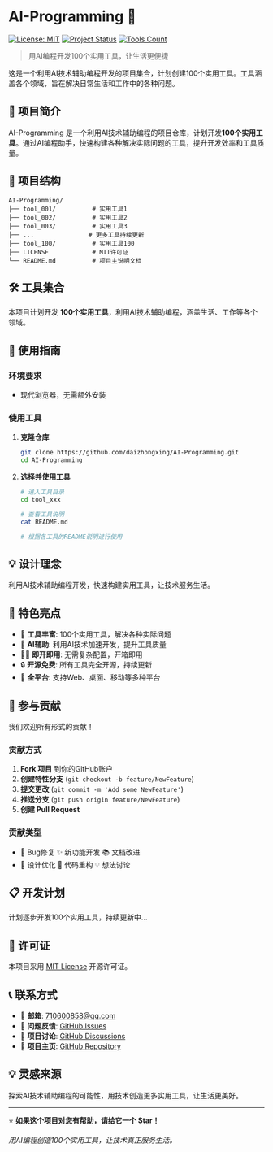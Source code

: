 # AI-Programming 🤖

[![License: MIT](https://img.shields.io/badge/License-MIT-yellow.svg)](https://opensource.org/licenses/MIT)
[![Project Status](https://img.shields.io/badge/Status-Active-brightgreen.svg)](https://github.com/daizhongxing/AI-Programming)
[![Tools Count](https://img.shields.io/badge/Tools-100-blue.svg)](https://github.com/daizhongxing/AI-Programming)

> 用AI编程开发100个实用工具，让生活更便捷

这是一个利用AI技术辅助编程开发的项目集合，计划创建100个实用工具。工具涵盖各个领域，旨在解决日常生活和工作中的各种问题。

## 🎯 项目简介

AI-Programming 是一个利用AI技术辅助编程的项目仓库，计划开发**100个实用工具**。通过AI编程助手，快速构建各种解决实际问题的工具，提升开发效率和工具质量。

## 📂 项目结构

```
AI-Programming/
├── tool_001/          # 实用工具1
├── tool_002/          # 实用工具2
├── tool_003/          # 实用工具3
├── ...               # 更多工具持续更新
├── tool_100/          # 实用工具100
├── LICENSE            # MIT许可证
└── README.md          # 项目主说明文档
```

## 🛠️ 工具集合

本项目计划开发 **100个实用工具**，利用AI技术辅助编程，涵盖生活、工作等各个领域。

## 🚀 使用指南

### 环境要求

- 现代浏览器，无需额外安装

### 使用工具

1. **克隆仓库**
   ```bash
   git clone https://github.com/daizhongxing/AI-Programming.git
   cd AI-Programming
   ```

2. **选择并使用工具**
   ```bash
   # 进入工具目录
   cd tool_xxx
   
   # 查看工具说明
   cat README.md
   
   # 根据各工具的README说明进行使用
   ```

## 💡 设计理念

利用AI技术辅助编程开发，快速构建实用工具，让技术服务生活。

## 🌟 特色亮点

- 🎯 **工具丰富**: 100个实用工具，解决各种实际问题
- 🤖 **AI辅助**: 利用AI技术加速开发，提升工具质量
- 🏃‍♂️ **即开即用**: 无需复杂配置，开箱即用
- 🔒 **开源免费**: 所有工具完全开源，持续更新
- 📱 **全平台**: 支持Web、桌面、移动等多种平台

## 🤝 参与贡献

我们欢迎所有形式的贡献！

### 贡献方式

1. **Fork 项目** 到你的GitHub账户
2. **创建特性分支** (`git checkout -b feature/NewFeature`)
3. **提交更改** (`git commit -m 'Add some NewFeature'`)
4. **推送分支** (`git push origin feature/NewFeature`)
5. **创建 Pull Request**

### 贡献类型
- 🐛 Bug修复 ✨ 新功能开发 📚 文档改进
- 🎨 设计优化 🔧 代码重构 💡 想法讨论

## 📋 开发计划

计划逐步开发100个实用工具，持续更新中...

## 📄 许可证

本项目采用 [MIT License](LICENSE) 开源许可证。

## 📞 联系方式

- 📧 **邮箱**: [710600858@qq.com](mailto:710600858@qq.com)
- 🐛 **问题反馈**: [GitHub Issues](https://github.com/daizhongxing/AI-Programming/issues)
- 💬 **项目讨论**: [GitHub Discussions](https://github.com/daizhongxing/AI-Programming/discussions)
- 🌟 **项目主页**: [GitHub Repository](https://github.com/daizhongxing/AI-Programming)

## 💡 灵感来源

探索AI技术辅助编程的可能性，用技术创造更多实用工具，让生活更美好。

---

⭐ **如果这个项目对您有帮助，请给它一个 Star！**

*用AI编程创造100个实用工具，让技术真正服务生活。* 